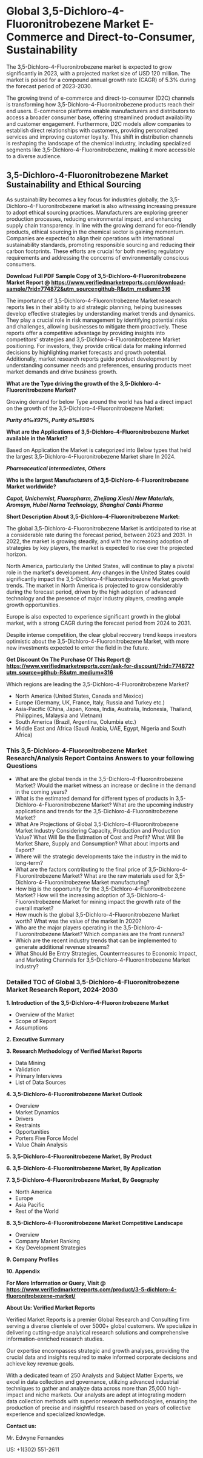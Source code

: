 <h1>Global 3,5-Dichloro-4-Fluoronitrobezene Market E-Commerce and Direct-to-Consumer, Sustainability</h1><p class=""><p>The 3,5-Dichloro-4-Fluoronitrobezene market is expected to grow significantly in 2023, with a projected market size of USD 120 million. The market is poised for a compound annual growth rate (CAGR) of 5.3% during the forecast period of 2023-2030.</p><p>The growing trend of e-commerce and direct-to-consumer (D2C) channels is transforming how 3,5-Dichloro-4-Fluoronitrobezene products reach their end users. E-commerce platforms enable manufacturers and distributors to access a broader consumer base, offering streamlined product availability and customer engagement. Furthermore, D2C models allow companies to establish direct relationships with customers, providing personalized services and improving customer loyalty. This shift in distribution channels is reshaping the landscape of the chemical industry, including specialized segments like 3,5-Dichloro-4-Fluoronitrobezene, making it more accessible to a diverse audience.</p><h2>3,5-Dichloro-4-Fluoronitrobezene Market Sustainability and Ethical Sourcing</h2><p>As sustainability becomes a key focus for industries globally, the 3,5-Dichloro-4-Fluoronitrobezene market is also witnessing increasing pressure to adopt ethical sourcing practices. Manufacturers are exploring greener production processes, reducing environmental impact, and enhancing supply chain transparency. In line with the growing demand for eco-friendly products, ethical sourcing in the chemical sector is gaining momentum. Companies are expected to align their operations with international sustainability standards, promoting responsible sourcing and reducing their carbon footprints. These efforts are crucial for both meeting regulatory requirements and addressing the concerns of environmentally conscious consumers.</p></p><p class=""><strong>Download Full PDF Sample Copy of 3,5-Dichloro-4-Fluoronitrobezene Market Report @ <a href="https://www.verifiedmarketreports.com/download-sample/?rid=774872&utm_source=github-R&utm_medium=316" target="_blank">https://www.verifiedmarketreports.com/download-sample/?rid=774872&utm_source=github-R&utm_medium=316</a></strong></p><p>The importance of&nbsp;3,5-Dichloro-4-Fluoronitrobezene Market research reports lies in their ability to aid strategic planning, helping businesses develop effective strategies by understanding market trends and dynamics. They play a crucial role in risk management by identifying potential risks and challenges, allowing businesses to mitigate them proactively. These reports offer a competitive advantage by providing insights into competitors' strategies and 3,5-Dichloro-4-Fluoronitrobezene Market positioning. For investors, they provide critical data for making informed decisions by highlighting market forecasts and growth potential. Additionally, market research reports guide product development by understanding consumer needs and preferences, ensuring products meet market demands and drive business growth.</p><p><strong>What are the&nbsp;Type driving the growth of the 3,5-Dichloro-4-Fluoronitrobezene Market?</strong></p><p id="" class="">Growing demand for below Type around the world has had a direct impact on the growth of the 3,5-Dichloro-4-Fluoronitrobezene Market:</p><p class=""><em><strong>Purity â‰¥97%, Purity â‰¥98%</strong></em></p><p class=""><strong>What are the&nbsp;Applications&nbsp;of 3,5-Dichloro-4-Fluoronitrobezene Market available in the Market?</strong></p><p id="" class="">Based on Application the Market is categorized into Below types that held the largest 3,5-Dichloro-4-Fluoronitrobezene Market share In 2024.</p><p class=""><em><strong>Pharmaceutical Intermediates, Others</strong></em></p><p class=""><strong>Who is the largest Manufacturers of 3,5-Dichloro-4-Fluoronitrobezene Market worldwide?</strong></p><p><em><strong>Capot, Unichemist, Fluoropharm, Zhejiang Xieshi New Materials, Aromsyn, Hubei Norna Technology, Shanghai Canbi Pharma</strong></em></p><p id="" class=""><strong>Short Description About 3,5-Dichloro-4-Fluoronitrobezene Market:</strong></p><p>The global 3,5-Dichloro-4-Fluoronitrobezene Market is anticipated to rise at a considerable rate during the forecast period, between 2023 and 2031. In 2022, the market is growing steadily, and with the increasing adoption of strategies by key players, the market is expected to rise over the projected horizon.</p><p>North America, particularly the United States, will continue to play a pivotal role in the market's development. Any changes in the United States could significantly impact the 3,5-Dichloro-4-Fluoronitrobezene Market growth trends. The market in North America is projected to grow considerably during the forecast period, driven by the high adoption of advanced technology and the presence of major industry players, creating ample growth opportunities.</p><p>Europe is also expected to experience significant growth in the global market, with a strong CAGR during the forecast period from 2024 to 2031.</p><p>Despite intense competition, the clear global recovery trend keeps investors optimistic about the 3,5-Dichloro-4-Fluoronitrobezene Market, with more new investments expected to enter the field in the future.</p><p id="" class=""><strong>Get Discount On The Purchase Of This Report @ <a href="https://www.verifiedmarketreports.com/ask-for-discount/?rid=774872?utm_source=github-R&utm_medium=316" target="_blank">https://www.verifiedmarketreports.com/ask-for-discount/?rid=774872?utm_source=github-R&utm_medium=316</a></strong></p><p class="">Which regions are leading the 3,5-Dichloro-4-Fluoronitrobezene Market?</p><ul><li>North America (United States, Canada and Mexico)</li><li>Europe (Germany, UK, France, Italy, Russia and Turkey etc.)</li><li>Asia-Pacific (China, Japan, Korea, India, Australia, Indonesia, Thailand, Philippines, Malaysia and Vietnam)</li><li>South America (Brazil, Argentina, Columbia etc.)</li><li>Middle East and Africa (Saudi Arabia, UAE, Egypt, Nigeria and South Africa)</li></ul><h3 id="" class="">This 3,5-Dichloro-4-Fluoronitrobezene Market Research/Analysis Report Contains Answers to your following Questions</h3><ul><li>What are the global trends in the 3,5-Dichloro-4-Fluoronitrobezene Market? Would the market witness an increase or decline in the demand in the coming years?</li><li>What is the estimated demand for different types of products in 3,5-Dichloro-4-Fluoronitrobezene Market? What are the upcoming industry applications and trends for the 3,5-Dichloro-4-Fluoronitrobezene Market?</li><li>What Are Projections of Global 3,5-Dichloro-4-Fluoronitrobezene Market Industry Considering Capacity, Production and Production Value? What Will Be the Estimation of Cost and Profit? What Will Be Market Share, Supply and Consumption? What about imports and Export?</li><li>Where will the strategic developments take the industry in the mid to long-term?</li><li>What are the factors contributing to the final price of 3,5-Dichloro-4-Fluoronitrobezene Market? What are the raw materials used for 3,5-Dichloro-4-Fluoronitrobezene Market manufacturing?</li><li>How big is the opportunity for the 3,5-Dichloro-4-Fluoronitrobezene Market? How will the increasing adoption of 3,5-Dichloro-4-Fluoronitrobezene Market for mining impact the growth rate of the overall market?</li><li>How much is the global 3,5-Dichloro-4-Fluoronitrobezene Market worth? What was the value of the market In 2020?</li><li>Who are the major players operating in the 3,5-Dichloro-4-Fluoronitrobezene Market? Which companies are the front runners?</li><li>Which are the recent industry trends that can be implemented to generate additional revenue streams?</li><li>What Should Be Entry Strategies, Countermeasures to Economic Impact, and Marketing Channels for 3,5-Dichloro-4-Fluoronitrobezene Market Industry?</li></ul><h3 id="" class="">Detailed TOC of Global 3,5-Dichloro-4-Fluoronitrobezene Market Research Report, 2024-2030</h3><p id="" class=""><strong>1. Introduction of the 3,5-Dichloro-4-Fluoronitrobezene Market</strong></p><ul><li>Overview of the Market</li><li>Scope of Report</li><li>Assumptions</li></ul><p id="" class=""><strong>2. Executive Summary</strong></p><p id="" class=""><strong>3. Research Methodology of Verified Market Reports</strong></p><ul><li>Data Mining</li><li>Validation</li><li>Primary Interviews</li><li>List of Data Sources</li></ul><p id="" class=""><strong>4. 3,5-Dichloro-4-Fluoronitrobezene Market Outlook</strong></p><ul><li>Overview</li><li>Market Dynamics</li><li>Drivers</li><li>Restraints</li><li>Opportunities</li><li>Porters Five Force Model</li><li>Value Chain Analysis</li></ul><p id="" class=""><strong>5. 3,5-Dichloro-4-Fluoronitrobezene Market, By Product</strong></p><p id="" class=""><strong>6. 3,5-Dichloro-4-Fluoronitrobezene Market, By Application</strong></p><p id="" class=""><strong>7. 3,5-Dichloro-4-Fluoronitrobezene Market, By Geography</strong></p><ul><li>North America</li><li>Europe</li><li>Asia Pacific</li><li>Rest of the World</li></ul><p id="" class=""><strong>8. 3,5-Dichloro-4-Fluoronitrobezene Market Competitive Landscape</strong></p><ul><li>Overview</li><li>Company Market Ranking</li><li>Key Development Strategies</li></ul><p id="" class=""><strong>9. Company Profiles</strong></p><p id="" class=""><strong>10. Appendix</strong></p><p id="" class=""><strong>For More Information or Query, Visit @ <a href="https://www.verifiedmarketreports.com/product/3-5-dichloro-4-fluoronitrobezene-market/" target="_blank">https://www.verifiedmarketreports.com/product/3-5-dichloro-4-fluoronitrobezene-market/</a></strong></p><p id="" class=""><strong>About Us: Verified Market Reports</strong></p><p id="" class="">Verified Market Reports is a premier Global Research and Consulting firm serving a diverse clientele of over 5000+ global customers. We specialize in delivering cutting-edge analytical research solutions and comprehensive information-enriched research studies.</p><p id="" class="">Our expertise encompasses strategic and growth analyses, providing the crucial data and insights required to make informed corporate decisions and achieve key revenue goals.</p><p id="" class="">With a dedicated team of 250 Analysts and Subject Matter Experts, we excel in data collection and governance, utilizing advanced industrial techniques to gather and analyze data across more than 25,000 high-impact and niche markets. Our analysts are adept at integrating modern data collection methods with superior research methodologies, ensuring the production of precise and insightful research based on years of collective experience and specialized knowledge.</p><p id="" class=""><strong>Contact us:</strong></p><p id="" class="">Mr. Edwyne Fernandes</p><p id="" class="">US: +1(302) 551-2611</p>